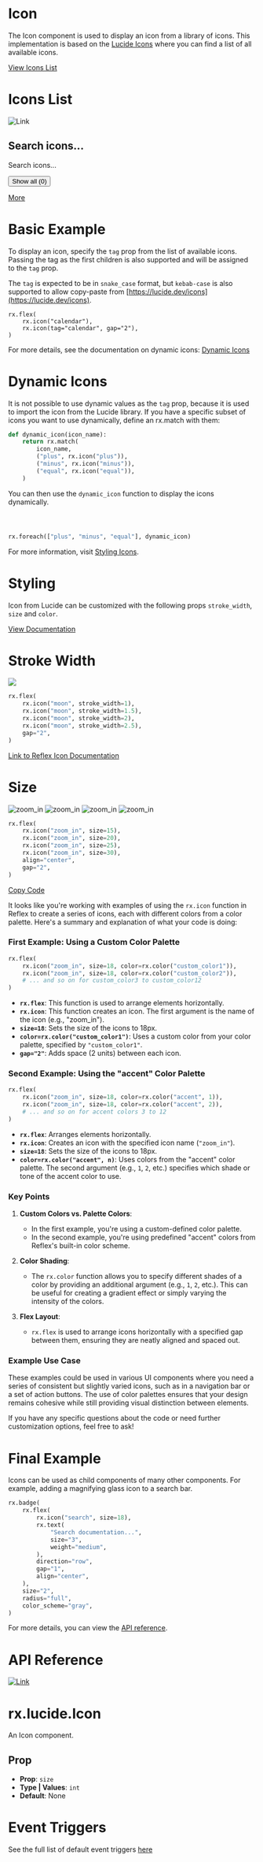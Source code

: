 # Icon

The Icon component is used to display an icon from a library of icons. This implementation is based on the [Lucide Icons](https://lucide.dev/icons) where you can find a list of all available icons.

[View Icons List](https://reflex.dev/docs/library/data-display/icon/#icons-list)

# Icons List

![Link](/path/to/link.svg)

## Search icons...
Search icons...

<button>Show all (0)</button>

<a href="https://reflex.dev/docs/library/data-display/icon/#basic-example">More</a>

# Basic Example

To display an icon, specify the `tag` prop from the list of available icons.
Passing the tag as the first children is also supported and will be assigned to the `tag` prop.

The `tag` is expected to be in `snake_case` format, but `kebab-case` is also supported to allow copy-paste from [https://lucide.dev/icons](https://lucide.dev/icons).

```
rx.flex(
    rx.icon("calendar"),
    rx.icon(tag="calendar", gap="2"),
)
```

For more details, see the documentation on dynamic icons: [Dynamic Icons](https://reflex.dev/docs/library/data-display/icon/#dynamic-icons)

# Dynamic Icons

It is not possible to use dynamic values as the `tag` prop, because it is used to import the icon from the Lucide library. If you have a specific subset of icons you want to use dynamically, define an rx.match with them:

```python
def dynamic_icon(icon_name):
    return rx.match(
        icon_name,
        ("plus", rx.icon("plus")),
        ("minus", rx.icon("minus")),
        ("equal", rx.icon("equal")),
    )
```

You can then use the `dynamic_icon` function to display the icons dynamically.

<svg class="lucide lucide-plus css-svt5ra" fill="none" height="24" stroke="currentColor" stroke-linecap="round" stroke-linejoin="round" stroke-width="2" viewbox="0 0 24 24" width="24"></svg>
<svg class="lucide lucide-minus css-svt5ra" fill="none" height="24" stroke="currentColor" stroke-linecap="round" stroke-linejoin="round" stroke-width="2" viewbox="0 0 24 24" width="24"></svg>
<svg class="lucide lucide-equal css-svt5ra" fill="none" height="24" stroke="currentColor" stroke-linecap="round" stroke-linejoin="round" stroke-width="2" viewbox="0 0 24 24" width="24"></svg>

```python
rx.foreach(["plus", "minus", "equal"], dynamic_icon)
```

For more information, visit [Styling Icons](https://reflex.dev/docs/library/data-display/icon/#styling).

# Styling

Icon from Lucide can be customized with the following props `stroke_width`, `size` and `color`.

[View Documentation](https://reflex.dev/docs/library/data-display/icon/#stroke-width)

# Stroke Width

![](moon_icon.svg)

```python
rx.flex(
    rx.icon("moon", stroke_width=1),
    rx.icon("moon", stroke_width=1.5),
    rx.icon("moon", stroke_width=2),
    rx.icon("moon", stroke_width=2.5),
    gap="2",
)
```

[Link to Reflex Icon Documentation](https://reflex.dev/docs/library/data-display/icon/#size)

# Size

![zoom_in](/path/to/svg/zoom_in_15.svg)
![zoom_in](/path/to/svg/zoom_in_20.svg)
![zoom_in](/path/to/svg/zoom_in_25.svg)
![zoom_in](/path/to/svg/zoom_in_30.svg)

```python
rx.flex(
    rx.icon("zoom_in", size=15),
    rx.icon("zoom_in", size=20),
    rx.icon("zoom_in", size=25),
    rx.icon("zoom_in", size=30),
    align="center",
    gap="2",
)
```

[Copy Code](#)

It looks like you're working with examples of using the `rx.icon` function in Reflex to create a series of icons, each with different colors from a color palette. Here's a summary and explanation of what your code is doing:

### First Example: Using a Custom Color Palette

```python
rx.flex(
    rx.icon("zoom_in", size=18, color=rx.color("custom_color1")),
    rx.icon("zoom_in", size=18, color=rx.color("custom_color2")),
    # ... and so on for custom_color3 to custom_color12
)
```

- **`rx.flex`**: This function is used to arrange elements horizontally.
- **`rx.icon`**: This function creates an icon. The first argument is the name of the icon (e.g., "zoom_in").
- **`size=18`**: Sets the size of the icons to 18px.
- **`color=rx.color("custom_color1")`**: Uses a custom color from your color palette, specified by `"custom_color1"`.
- **`gap="2"`**: Adds space (2 units) between each icon.

### Second Example: Using the "accent" Color Palette

```python
rx.flex(
    rx.icon("zoom_in", size=18, color=rx.color("accent", 1)),
    rx.icon("zoom_in", size=18, color=rx.color("accent", 2)),
    # ... and so on for accent colors 3 to 12
)
```

- **`rx.flex`**: Arranges elements horizontally.
- **`rx.icon`**: Creates an icon with the specified icon name (`"zoom_in"`).
- **`size=18`**: Sets the size of the icons to 18px.
- **`color=rx.color("accent", n)`**: Uses colors from the "accent" color palette. The second argument (e.g., `1`, `2`, etc.) specifies which shade or tone of the accent color to use.

### Key Points

1. **Custom Colors vs. Palette Colors**:
   - In the first example, you're using a custom-defined color palette.
   - In the second example, you're using predefined "accent" colors from Reflex's built-in color scheme.

2. **Color Shading**:
   - The `rx.color` function allows you to specify different shades of a color by providing an additional argument (e.g., `1`, `2`, etc.). This can be useful for creating a gradient effect or simply varying the intensity of the colors.

3. **Flex Layout**:
   - `rx.flex` is used to arrange icons horizontally with a specified gap between them, ensuring they are neatly aligned and spaced out.

### Example Use Case

These examples could be used in various UI components where you need a series of consistent but slightly varied icons, such as in a navigation bar or a set of action buttons. The use of color palettes ensures that your design remains cohesive while still providing visual distinction between elements.

If you have any specific questions about the code or need further customization options, feel free to ask!

# Final Example

Icons can be used as child components of many other components. For example, adding a magnifying glass icon to a search bar.

```python
rx.badge(
    rx.flex(
        rx.icon("search", size=18),
        rx.text(
            "Search documentation...",
            size="3",
            weight="medium",
        ),
        direction="row",
        gap="1",
        align="center",
    ),
    size="2",
    radius="full",
    color_scheme="gray",
)
```

For more details, you can view the [API reference](https://reflex.dev/docs/library/data-display/icon/#api-reference).

# API Reference

[![Link](https://reflex.dev/docs/library/data-display/icon/#rx.lucide.icon)](https://reflex.dev/docs/library/data-display/icon/#rx.lucide.icon)

# rx.lucide.Icon

An Icon component.

## Prop

- **Prop**: `size`
- **Type | Values**: `int`
- **Default**: None

# Event Triggers

See the full list of default event triggers [here](https://reflex.dev/docs/api-reference/event-triggers/)